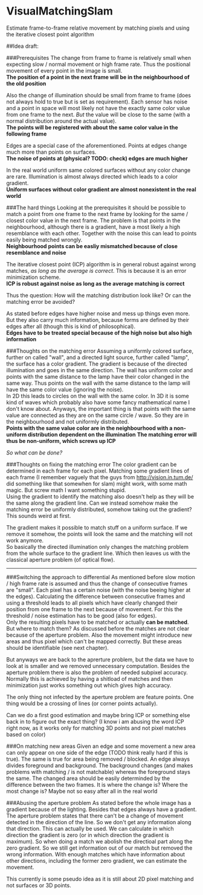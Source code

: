 # VisualMatchingSlam
Estimate frame-to-frame relative movement by matching pixels and using the iterative closest point algorithm

##Idea draft:

###Prerequisites
The change from frame to frame is relatively small when expecting slow / normal movement or high frame rate. Thus the positional movement of every point in the image is small.  
**The position of a point in the next frame will be in the neighbourhood of the old position**

Also the change of illumination should be small from frame to frame (does not always hold to true but is set as requirement).
Each sensor has noise and a point in space will most likely not have the exactly same color value from one frame to the next. *But* the value will be close to the same (with a normal distribution around the actual value).  
**The points will be registered with about the same color value in the following frame**

Edges are a special case of the aforementioned. Points at edges change much more than points on surfaces.  
**The noise of points at (physical? TODO: check) edges are much higher**

In the real world uniform same colored surfaces without any color change are rare. Illumination is almost always directed which leads to a color gradient.  
**Uniform surfaces without color gradient are almost nonexistent in the real world**

###The hard things
Looking at the prerequisites it should be possible to match a point from one frame to the next frame by looking for the same / closest color value in the next frame. The problem is that points in the neighbourhood, although there is a gradient, have a most likely a high resemblance with each other. Together with the noise this can lead to points easily being matched wrongly.  
**Neighbourhood points can be easliy mismatched because of close resemblance and noise**

The iterative closest point (ICP) algorithm is in general robust against wrong matches, *as long as the average is correct*. This is because it is an error minimization scheme.  
**ICP is robust against noise as long as the average matching is correct**

Thus the question: How will the matching distribution look like? Or can the matching error be avoided?

As stated before edges have higher noise and mess up things even more. But they also carry much information, because forms are defined by their edges after all (though this is kind of philosophical).  
**Edges have to be treated special because of the high noise but also high information**

###Thoughts on the matching error
Assuming a uniformly colored surface, further on called "wall", and a directed light source, further called "lamp", the surface has a color gradient. The gradient is because of the directed illumination and goes in the same direction. The wall has uniform color and points with the same distance to the lamp have their color changed in the same way. Thus points on the wall with the same distance to the lamp will have the same color value (ignoring the noise).  
In 2D this leads to circles on the wall with the same color. In 3D it is some kind of waves which probably also have some fancy mathematical name I don't know about. Anyways, the important thing is that points with the same value are connected as they are on the same circle / wave. So they are in the neighbourhood and not uniformly distributed.  
**Points with the same value color are in the neighbourhood with a non-uniform distribution dependent on the illumination**
**The matching error will thus be non-uniform, which screws up ICP**

*So what can be done?*

###Thoughts on fixing the matching error
The color gradient can be determined in each frame for each pixel. Matching some gradient lines of each frame (I remember vaguely that the guys from http://vision.in.tum.de/ did something like that somewhen for slam) might work, with some math magic. But screw math I want something stupid.  
Using the gradient to identify the matching also doesn't help as they will be the same along the gradient line.
Can we instead somehow make the matching error be uniformly distributed, somehow taking out the gradient? This sounds weird at first.

The gradient makes it possible to match stuff on a uniform surface. If we remove it somehow, the points will look the same and the matching will not work anymore.  
So basically the directed illumination only changes the matching problem from the whole surface to the gradient line. Which then leaves us with the classical aperture problem (of optical flow).

----------------------

###Switching the approach to differential
As mentioned before slow motion / high frame rate is assumed and thus the change of consecutive frames are "small". Each pixel has a certain noise (with the noise beeing higher at the edges). Calculating the difference between consecutive frames and using a threshold leads to all pixels which have clearly changed their position from one frame to the next because of movement. For this the threshold / noise estimation has to be good (also for edges).  
Only the resulting pixels have to be matched or actually **can be matched**. But where to match them? As discussed before the matches are not clear because of the aperture problem. Also the movement might introduce new areas and thus pixel which can't be mapped correctly. But these areas should be identifiable (see next chapter). 

But anyways we are back to the aprerture problem, but the data we have to look at is smaller and we removed unnecessary computation. 
Besides the aperture problem there is also the problem of needed subpixel accuracy. Normally this is achieved by having a shitload of matches and then minimization just works something out which gives high accuracy. 

The only thing not infected by the aperture problem are feature points. One thing would be a crossing of lines (or corner points actually). 

Can we do a first good estimation and maybe bring ICP or something else back in to figure out the exact thing? (I know i am abusing the word ICP right now, as it works only for matching 3D points and not pixel matches based on color) 

###On matching new areas
Given an edge and some movement a new area can only appear on one side of the edge (TODO think really hard if this is true). The same is true for area being removed / blocked. An edge always divides foreground and background. The background changes (and makes problems with matching / is not matchable) whereas the foreground stays the same. 
The changed area should be easily determinded by the difference between the two frames. It is where the change is? Where the most change is? Maybe not so easy after all in the real world

###Abusing the aperture problem
As stated before the whole image has a gradient because of the lighting. Besides that edges always have a gradient. The aperture problem states that there can't be a change of movement detected in the direction of the line. So we don't get any information along that direction. 
This can actually be used. We can calculate in which direction the gradient is zero (or in which direction the gradient is maximum). So when doing a match we abolish the directioal part along the zero gradient. So we still get information out of our match but removed the wrong information. With enough matches which have information about other directions, including the former zero gradient, we can estimate the movement. 

This currently is some pseudo idea as it is still about 2D pixel matching and not surfaces or 3D points.
